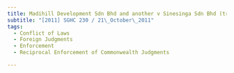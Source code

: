 ```yaml
---
title: Madihill Development Sdn Bhd and another v Sinesinga Sdn Bhd (transferee to part of the 
subtitle: "[2011] SGHC 230 / 21\_October\_2011"
tags:
  - Conflict of Laws
  - Foreign Judgments
  - Enforcement
  - Reciprocal Enforcement of Commonwealth Judgments

---
```


